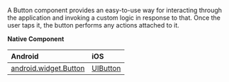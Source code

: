 A Button component provides an easy-to-use way for interacting through the application and invoking a custom logic in response to that. Once the user taps it, the button performs any actions attached to it.

**Native Component**

| Android               | iOS      |
|:----------------------|:---------|
| [android.widget.Button](http://developer.android.com/reference/android/widget/Button.html) | [UIButton](https://developer.apple.com/library/ios/documentation/UIKit/Reference/UIButton_Class/) | 